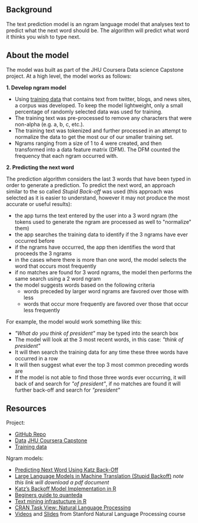 ## Background

The text prediction model is an ngram language model that analyses text to predict what the next word should be. The algorithm will predict what word it thinks you wish to type next.

## About the model

The model was built as part of the JHU Coursera Data science Capstone project. At a high level, the model works as follows:

**1. Develop ngram model** 

- Using [training data](https://d396qusza40orc.cloudfront.net/dsscapstone/dataset/Coursera-SwiftKey.zip) that contains text from twitter, blogs, and news sites, a corpus was developed. To keep the model lightweight, only a small percentage of randomly selected data was used for training.
- The training text was pre-processed to remove any characters that were non-alpha (e.g. a, b, c, etc.).
- The training text was tokenized and further processed in an attempt to normalize the data to get the most our of our smaller training set.
- Ngrams ranging from a size of 1 to 4 were created, and then transformed into a data feature matrix (DFM). The DFM counted the frequency that each ngram occurred with.

**2. Predicting the next word**

The prediction algorithm considers the last 3 words that have been typed in order to generate a prediction. To predict the next word, an approach similar to the so called *Stupid Back-off* was used (this approach was selected as it is easier to understand, however it may not produce the most accurate or useful results):

- the app turns the text entered by the user into a 3 word ngram (the tokens used to generate the ngram are processed as well to "normalize" them)
- the app searches the training data to identify if the 3 ngrams have ever occurred before
- if the ngrams have occurred, the app then identifies the word that proceeds the 3 ngrams
- in the cases where there is more than one word, the model selects the word that occurs most frequently
- if no matches are found for 3 word ngrams, the model then performs the same search using a 2 word ngram
- the model suggests words based on the following criteria
    - words preceded by larger word ngrams are favored over those with less
    - words that occur more frequently are favored over those that occur less frequently

For example, the model would work something like this:

- *"What do you think of president"* may be typed into the search box
- The model will look at the 3 most recent words, in this case: *"think of president"*
- It will then search the training data for any time these three words have occurred in a row
- It will then suggest what ever the top 3 most common preceding words are
- If the model is not able to find those three words ever occurring, it will back of and search for *"of president"*, if no matches are found it will further back-off and search for *"president"*

## Resources

Project:

- [GitHub Repo](https://github.com/SamEdwardes/predictive-text-model-swift-key)
- [Data](https://d396qusza40orc.cloudfront.net/dsscapstone/dataset/Coursera-SwiftKey.zip)
[JHU Coursera Capstone](https://www.coursera.org/learn/data-science-project)
- [Training data](https://d396qusza40orc.cloudfront.net/dsscapstone/dataset/Coursera-SwiftKey.zip)

Ngram models:

- [Predicting Next Word Using Katz Back-Off](https://rpubs.com/mszczepaniak/predictkbo3model)
- [Large Language Models in Machine Translation (Stupid Backoff)](http://www.aclweb.org/anthology/D07-1090.pdf) *note this link will download a pdf document*
- [Katz’s Backoff Model Implementation in R](https://thachtranerc.wordpress.com/2016/04/12/katzs-backoff-model-implementation-in-r/)
- [Beginers guide to quanteda](https://data.library.virginia.edu/a-beginners-guide-to-text-analysis-with-quanteda/)
- [Text mining infrastucture in R](http://www.jstatsoft.org/v25/i05/)
- [CRAN Task View: Natural Language Processing](http://cran.r-project.org/web/views/NaturalLanguageProcessing.html)
- [Videos](https://www.youtube.com/user/OpenCourseOnline/search?query=NLP) and [Slides](https://web.stanford.edu/~jurafsky/NLPCourseraSlides.html) from Stanford Natural Language Processing course
